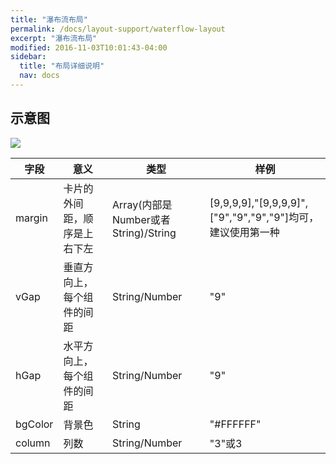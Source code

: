 ```yaml
---
title: "瀑布流布局"
permalink: /docs/layout-support/waterflow-layout
excerpt: "瀑布流布局"
modified: 2016-11-03T10:01:43-04:00
sidebar:
  title: "布局详细说明"
  nav: docs
---
```


## 示意图

![](https://gw.alicdn.com/tfs/TB1_e4hQXXXXXcSXVXXXXXXXXXX-444-510.png)


| 字段 | 意义 | 类型 | 样例 |
| --- | --- | --- | --- |
| margin | 卡片的外间距，顺序是上右下左 | Array(内部是Number或者String)/String | [9,9,9,9],"[9,9,9,9]",["9","9","9","9"]均可，建议使用第一种 |
| vGap | 垂直方向上，每个组件的间距 | String/Number | "9" |
| hGap | 水平方向上，每个组件的间距 | String/Number | "9" |
| bgColor | 背景色 | String | "#FFFFFF"|
| column | 列数| String/Number| "3"或3 |